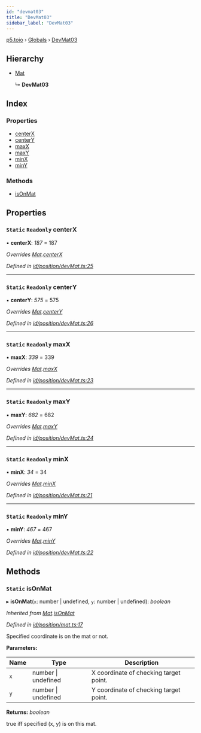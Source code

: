 ```yaml
---
id: "devmat03"
title: "DevMat03"
sidebar_label: "DevMat03"
---
```


[p5.toio](../index.md) › [Globals](../globals.md) › [DevMat03](devmat03.md)

## Hierarchy

* [Mat](mat.md)

  ↳ **DevMat03**

## Index

### Properties

* [centerX](devmat03.md#static-readonly-centerx)
* [centerY](devmat03.md#static-readonly-centery)
* [maxX](devmat03.md#static-readonly-maxx)
* [maxY](devmat03.md#static-readonly-maxy)
* [minX](devmat03.md#static-readonly-minx)
* [minY](devmat03.md#static-readonly-miny)

### Methods

* [isOnMat](devmat03.md#static-isonmat)

## Properties

### `Static` `Readonly` centerX

▪ **centerX**: *187* = 187

*Overrides [Mat](mat.md).[centerX](mat.md#static-protected-centerx)*

*Defined in [id/position/devMat.ts:25](https://github.com/tetunori/p5.toio/blob/49eab6e/src/id/position/devMat.ts#L25)*

___

### `Static` `Readonly` centerY

▪ **centerY**: *575* = 575

*Overrides [Mat](mat.md).[centerY](mat.md#static-protected-centery)*

*Defined in [id/position/devMat.ts:26](https://github.com/tetunori/p5.toio/blob/49eab6e/src/id/position/devMat.ts#L26)*

___

### `Static` `Readonly` maxX

▪ **maxX**: *339* = 339

*Overrides [Mat](mat.md).[maxX](mat.md#static-protected-maxx)*

*Defined in [id/position/devMat.ts:23](https://github.com/tetunori/p5.toio/blob/49eab6e/src/id/position/devMat.ts#L23)*

___

### `Static` `Readonly` maxY

▪ **maxY**: *682* = 682

*Overrides [Mat](mat.md).[maxY](mat.md#static-protected-maxy)*

*Defined in [id/position/devMat.ts:24](https://github.com/tetunori/p5.toio/blob/49eab6e/src/id/position/devMat.ts#L24)*

___

### `Static` `Readonly` minX

▪ **minX**: *34* = 34

*Overrides [Mat](mat.md).[minX](mat.md#static-protected-minx)*

*Defined in [id/position/devMat.ts:21](https://github.com/tetunori/p5.toio/blob/49eab6e/src/id/position/devMat.ts#L21)*

___

### `Static` `Readonly` minY

▪ **minY**: *467* = 467

*Overrides [Mat](mat.md).[minY](mat.md#static-protected-miny)*

*Defined in [id/position/devMat.ts:22](https://github.com/tetunori/p5.toio/blob/49eab6e/src/id/position/devMat.ts#L22)*

## Methods

### `Static` isOnMat

▸ **isOnMat**(`x`: number | undefined, `y`: number | undefined): *boolean*

*Inherited from [Mat](mat.md).[isOnMat](mat.md#static-isonmat)*

*Defined in [id/position/mat.ts:17](https://github.com/tetunori/p5.toio/blob/49eab6e/src/id/position/mat.ts#L17)*

Specified coordinate is on the mat or not.

**Parameters:**

Name | Type | Description |
------ | ------ | ------ |
`x` | number &#124; undefined | X coordinate of checking target point. |
`y` | number &#124; undefined | Y coordinate of checking target point.  |

**Returns:** *boolean*

true iff specified (x, y) is on this mat.
